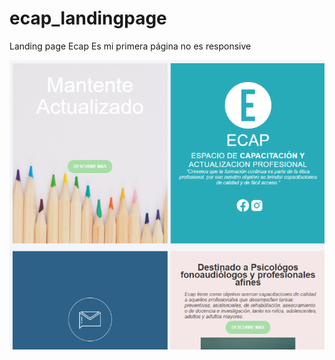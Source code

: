 # ecap_landingpage
Landing page Ecap
Es mi primera página no es responsive

<img src = "plantillaEcap.png" alt = "vista previa  de la landing" /> 
